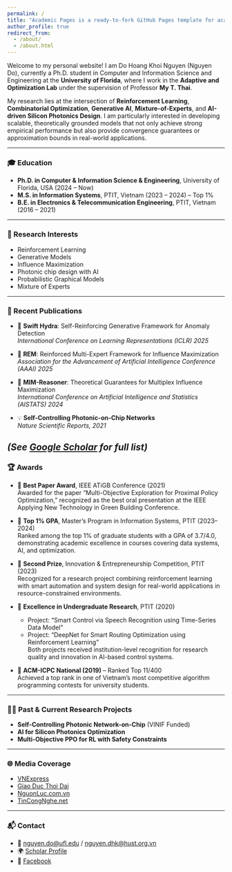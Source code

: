 ```yaml
---
permalink: /
title: "Academic Pages is a ready-to-fork GitHub Pages template for academic personal websites"
author_profile: true
redirect_from: 
  - /about/
  - /about.html
---
```


Welcome to my personal website! I am Do Hoang Khoi Nguyen (Nguyen Do), currently a Ph.D. student in Computer and Information Science and Engineering at the **University of Florida**, where I work in the **Adaptive and Optimization Lab** under the supervision of Professor **My T. Thai**.

My research lies at the intersection of **Reinforcement Learning**, **Combinatorial Optimization**, **Generative AI**, **Mixture-of-Experts**, and **AI-driven Silicon Photonics Design**. I am particularly interested in developing scalable, theoretically grounded models that not only achieve strong empirical performance but also provide convergence guarantees or approximation bounds in real-world applications.

---

### 🎓 Education

- **Ph.D. in Computer & Information Science & Engineering**, University of Florida, USA (2024 – Now)  
- **M.S. in Information Systems**, PTIT, Vietnam (2023 – 2024) – Top 1%  
- **B.E. in Electronics & Telecommunication Engineering**, PTIT, Vietnam (2016 – 2021)

---

### 🧠 Research Interests

- Reinforcement Learning
- Generative Models  
- Influence Maximization  
- Photonic chip design with AI  
- Probabilistic Graphical Models  
- Mixture of Experts

---

### 📄 Recent Publications

- 🧠 **Swift Hydra**: Self-Reinforcing Generative Framework for Anomaly Detection  
  *International Conference on Learning Representations (ICLR) 2025*

- 🧠 **REM**: Reinforced Multi-Expert Framework for Influence Maximization  
  *Association for the Advancement of Artificial Intelligence Conference (AAAI) 2025*

- 🧠 **MIM-Reasoner**: Theoretical Guarantees for Multiplex Influence Maximization  
  *International Conference on Artificial Intelligence and Statistics (AISTATS) 2024*

- 💡 **Self-Controlling Photonic-on-Chip Networks**  
  *Nature Scientific Reports, 2021*

*(See [Google Scholar](https://scholar.google.com/citations?user=6f9HM24AAAAJ&hl=en) for full list)*
---

### 🏆 Awards


- 🥇 **Best Paper Award**, IEEE ATiGB Conference (2021)  
  Awarded for the paper “Multi-Objective Exploration for Proximal Policy Optimization,” recognized as the best oral presentation at the IEEE Applying New Technology in Green Building Conference.  

- 🥈 **Top 1% GPA**, Master’s Program in Information Systems, PTIT (2023–2024)  
  Ranked among the top 1% of graduate students with a GPA of 3.7/4.0, demonstrating academic excellence in courses covering data systems, AI, and optimization.  

- 🥉 **Second Prize**, Innovation & Entrepreneurship Competition, PTIT (2023)  
  Recognized for a research project combining reinforcement learning with smart automation and system design for real-world applications in resource-constrained environments.  

- 🏅 **Excellence in Undergraduate Research**, PTIT (2020)  
  - Project: “Smart Control via Speech Recognition using Time-Series Data Model”  
  - Project: “DeepNet for Smart Routing Optimization using Reinforcement Learning”  
  Both projects received institution-level recognition for research quality and innovation in AI-based control systems.

- 🧠 **ACM-ICPC National (2019)** – Ranked Top 11/400  
  Achieved a top rank in one of Vietnam’s most competitive algorithm programming contests for university students.

---

### 👨‍🔬 Past & Current Research Projects

- **Self-Controlling Photonic Network-on-Chip** (VINIF Funded)  
- **AI for Silicon Photonics Optimization**  
- **Multi-Objective PPO for RL with Safety Constraints**

---

### 🌐 Media Coverage

- [VNExpress](https://vnexpress.net/tag/do-hoang-khoi-nguyen-1482819)  
- [Giao Duc Thoi Dai](https://giaoducthoidai.vn/giao-duc/chang-sinh-vien-tre-tu-choi-luong-khung-de-theo-duoi-chip-quang-tu-Y4T1awbnR.html)  
- [NguonLuc.com.vn](https://www.nguonluc.com.vn/sinh-vien-viet-nam-co-cong-bo-quoc-te-ve-tri-tue-nhan-tao-a1675.html)  
- [TinCongNghe.net](https://www.tincongnghe.net/t-54224/sinh-vien-nghien-cuu-ai-co-cong-bo-quoc-te.html)

---

### 📬 Contact

- 📧 nguyen.do@ufl.edu / nguyen.dhk@hust.org.vn  
- 🌍 [Scholar Profile](https://scholar.google.com/citations?user=6f9HM24AAAAJ&hl=en)  
- 💬 [Facebook](https://www.facebook.com/nguyen.do.9256)
